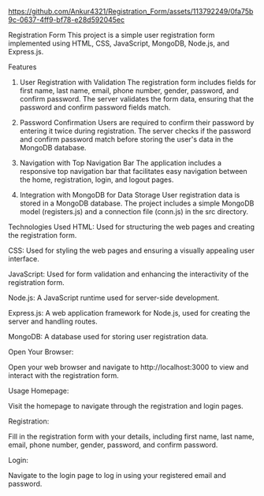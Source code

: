 https://github.com/Ankur4321/Registration_Form/assets/113792249/0fa75b9c-0637-4ff9-bf78-e28d592045ec


Registration Form
This project is a simple user registration form implemented using HTML, CSS, JavaScript, MongoDB, Node.js, and Express.js.

Features
1. User Registration with Validation
The registration form includes fields for first name, last name, email, phone number, gender, password, and confirm password. The server validates the form data, ensuring that the password and confirm password fields match.

2. Password Confirmation
Users are required to confirm their password by entering it twice during registration. The server checks if the password and confirm password match before storing the user's data in the MongoDB database.

3. Navigation with Top Navigation Bar
The application includes a responsive top navigation bar that facilitates easy navigation between the home, registration, login, and logout pages.

4. Integration with MongoDB for Data Storage
User registration data is stored in a MongoDB database. The project includes a simple MongoDB model (registers.js) and a connection file (conn.js) in the src directory.

Technologies Used
HTML: Used for structuring the web pages and creating the registration form.

CSS: Used for styling the web pages and ensuring a visually appealing user interface.

JavaScript: Used for form validation and enhancing the interactivity of the registration form.

Node.js: A JavaScript runtime used for server-side development.

Express.js: A web application framework for Node.js, used for creating the server and handling routes.

MongoDB: A database used for storing user registration data.

Open Your Browser:

Open your web browser and navigate to http://localhost:3000 to view and interact with the registration form.

Usage
Homepage:

Visit the homepage to navigate through the registration and login pages.

Registration:

Fill in the registration form with your details, including first name, last name, email, phone number, gender, password, and confirm password.

Login:

Navigate to the login page to log in using your registered email and password.


